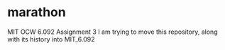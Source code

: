 # marathon
MIT OCW 6.092 Assignment 3
I am trying to move this repository, along with its history into MIT_6.092
